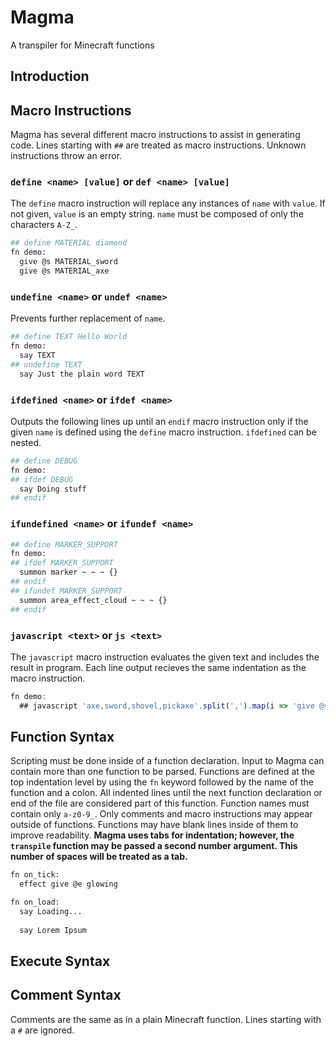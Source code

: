 # Magma
A transpiler for Minecraft functions
## Introduction

## Macro Instructions
Magma has several different macro instructions to assist in generating code. Lines starting with `##` are treated as macro instructions. Unknown instructions throw an error.
### `define <name> [value]` or `def <name> [value]`
The `define` macro instruction will replace any instances of `name` with `value`. If not given, `value` is an empty string. `name` must be composed of only the characters `A-Z_`.
```bash
## define MATERIAL diamond
fn demo:
  give @s MATERIAL_sword
  give @s MATERIAL_axe
```
### `undefine <name>` or `undef <name>`
Prevents further replacement of `name`.
```bash
## define TEXT Hello World
fn demo:
  say TEXT
## undefine TEXT
  say Just the plain word TEXT
```
### `ifdefined <name>` or `ifdef <name>`
Outputs the following lines up until an `endif` macro instruction only if the given `name` is defined using the `define` macro instruction. `ifdefined` can be nested.
```bash
## define DEBUG
fn demo:
## ifdef DEBUG
  say Doing stuff
## endif
```
### `ifundefined <name>` or `ifundef <name>`
```bash
## define MARKER_SUPPORT
fn demo:
## ifdef MARKER_SUPPORT
  summon marker ~ ~ ~ {}
## endif
## ifundef MARKER_SUPPORT
  summon area_effect_cloud ~ ~ ~ {}
## endif
```
### `javascript <text>` or `js <text>`
The `javascript` macro instruction evaluates the given text and includes the result in program. Each line output recieves the same indentation as the macro instruction.
```javascript
fn demo:
  ## javascript 'axe,sword,shovel,pickaxe'.split(',').map(i => 'give @s diamond_' + i).join('\n')
```
## Function Syntax
Scripting must be done inside of a function declaration. Input to Magma can contain more than one function to be parsed. Functions are defined at the top indentation level by using the `fn` keyword followed by the name of the function and a colon. All indented lines until the next function declaration or end of the file are considered part of this function. Function names must contain only `a-z0-9_`. Only comments and macro instructions may appear outside of functions. Functions may have blank lines inside of them to improve readability. **Magma uses tabs for indentation; however, the `transpile` function may be passed a second number argument. This number of spaces will be treated as a tab.**
```bash
fn on_tick:
  effect give @e glowing

fn on_load:
  say Loading...
  
  say Lorem Ipsum
```
## Execute Syntax
## Comment Syntax
Comments are the same as in a plain Minecraft function. Lines starting with a `#` are ignored.
